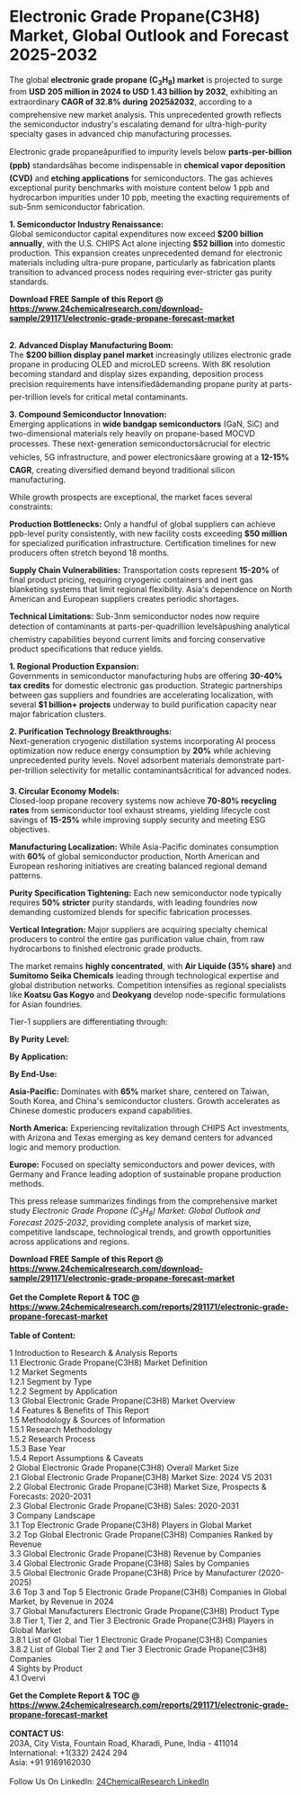 <h1>Electronic Grade Propane(C3H8) Market, Global Outlook and Forecast 2025-2032</h1><p>The global <strong>electronic grade propane (C<sub>3</sub>H<sub>8</sub>) market</strong> is projected to surge from <strong>USD 205 million in 2024 to USD 1.43 billion by 2032</strong>, exhibiting an extraordinary <strong>CAGR of 32.8% during 2025â2032</strong>, according to a comprehensive new market analysis. This unprecedented growth reflects the semiconductor industry's escalating demand for ultra-high-purity specialty gases in advanced chip manufacturing processes.</p><p>Electronic grade propaneâpurified to impurity levels below <strong>parts-per-billion (ppb)</strong> standardsâhas become indispensable in <strong>chemical vapor deposition (CVD)</strong> and <strong>etching applications</strong> for semiconductors. The gas achieves exceptional purity benchmarks with moisture content below 1 ppb and hydrocarbon impurities under 10 ppb, meeting the exacting requirements of sub-5nm semiconductor fabrication.</p><p><strong>1. Semiconductor Industry Renaissance:</strong><br>
Global semiconductor capital expenditures now exceed <strong>$200 billion annually</strong>, with the U.S. CHIPS Act alone injecting <strong>$52 billion</strong> into domestic production. This expansion creates unprecedented demand for electronic materials including ultra-pure propane, particularly as fabrication plants transition to advanced process nodes requiring ever-stricter gas purity standards.</p><div><b>Download FREE Sample of this Report @ 
            <a href="https://www.24chemicalresearch.com/download-sample/291171/electronic-grade-propane-forecast-market">
            https://www.24chemicalresearch.com/download-sample/291171/electronic-grade-propane-forecast-market</a></b></div><br><p><strong>2. Advanced Display Manufacturing Boom:</strong><br>
The <strong>$200 billion display panel market</strong> increasingly utilizes electronic grade propane in producing OLED and microLED screens. With 8K resolution becoming standard and display sizes expanding, deposition process precision requirements have intensifiedâdemanding propane purity at parts-per-trillion levels for critical metal contaminants.</p><p><strong>3. Compound Semiconductor Innovation:</strong><br>
Emerging applications in <strong>wide bandgap semiconductors</strong> (GaN, SiC) and two-dimensional materials rely heavily on propane-based MOCVD processes. These next-generation semiconductorsâcrucial for electric vehicles, 5G infrastructure, and power electronicsâare growing at a <strong>12-15% CAGR</strong>, creating diversified demand beyond traditional silicon manufacturing.</p><p>While growth prospects are exceptional, the market faces several constraints:</p><p><strong>Production Bottlenecks:</strong> Only a handful of global suppliers can achieve ppb-level purity consistently, with new facility costs exceeding <strong>$50 million</strong> for specialized purification infrastructure. Certification timelines for new producers often stretch beyond 18 months.</p><p><strong>Supply Chain Vulnerabilities:</strong> Transportation costs represent <strong>15-20%</strong> of final product pricing, requiring cryogenic containers and inert gas blanketing systems that limit regional flexibility. Asia's dependence on North American and European suppliers creates periodic shortages.</p><p><strong>Technical Limitations:</strong> Sub-3nm semiconductor nodes now require detection of contaminants at parts-per-quadrillion levelsâpushing analytical chemistry capabilities beyond current limits and forcing conservative product specifications that reduce yields.</p><p><strong>1. Regional Production Expansion:</strong><br>
Governments in semiconductor manufacturing hubs are offering <strong>30-40% tax credits</strong> for domestic electronic gas production. Strategic partnerships between gas suppliers and foundries are accelerating localization, with several <strong>$1 billion+ projects</strong> underway to build purification capacity near major fabrication clusters.</p><p><strong>2. Purification Technology Breakthroughs:</strong><br>
Next-generation cryogenic distillation systems incorporating AI process optimization now reduce energy consumption by <strong>20%</strong> while achieving unprecedented purity levels. Novel adsorbent materials demonstrate part-per-trillion selectivity for metallic contaminantsâcritical for advanced nodes.</p><p><strong>3. Circular Economy Models:</strong><br>
Closed-loop propane recovery systems now achieve <strong>70-80% recycling rates</strong> from semiconductor tool exhaust streams, yielding lifecycle cost savings of <strong>15-25%</strong> while improving supply security and meeting ESG objectives.</p><p><strong>Manufacturing Localization:</strong> While Asia-Pacific dominates consumption with <strong>60%</strong> of global semiconductor production, North American and European reshoring initiatives are creating balanced regional demand patterns.</p><p><strong>Purity Specification Tightening:</strong> Each new semiconductor node typically requires <strong>50% stricter</strong> purity standards, with leading foundries now demanding customized blends for specific fabrication processes.</p><p><strong>Vertical Integration:</strong> Major suppliers are acquiring specialty chemical producers to control the entire gas purification value chain, from raw hydrocarbons to finished electronic grade products.</p><p>The market remains <strong>highly concentrated</strong>, with <strong>Air Liquide (35% share)</strong> and <strong>Sumitomo Seika Chemicals</strong> leading through technological expertise and global distribution networks. Competition intensifies as regional specialists like <strong>Koatsu Gas Kogyo</strong> and <strong>Deokyang</strong> develop node-specific formulations for Asian foundries.</p><p>Tier-1 suppliers are differentiating through:</p><p><strong>By Purity Level:</strong></p><p><strong>By Application:</strong></p><p><strong>By End-Use:</strong></p><p><strong>Asia-Pacific:</strong> Dominates with <strong>65%</strong> market share, centered on Taiwan, South Korea, and China's semiconductor clusters. Growth accelerates as Chinese domestic producers expand capabilities.</p><p><strong>North America:</strong> Experiencing revitalization through CHIPS Act investments, with Arizona and Texas emerging as key demand centers for advanced logic and memory production.</p><p><strong>Europe:</strong> Focused on specialty semiconductors and power devices, with Germany and France leading adoption of sustainable propane production methods.</p><p>This press release summarizes findings from the comprehensive market study <em>Electronic Grade Propane (C<sub>3</sub>H<sub>8</sub>) Market: Global Outlook and Forecast 2025-2032</em>, providing complete analysis of market size, competitive landscape, technological trends, and growth opportunities across applications and regions.</p><div><b>Download FREE Sample of this Report @ 
            <a href="https://www.24chemicalresearch.com/download-sample/291171/electronic-grade-propane-forecast-market">
            https://www.24chemicalresearch.com/download-sample/291171/electronic-grade-propane-forecast-market</a></b></div><br><div><b>Get the Complete Report & TOC @ 
            <a href="https://www.24chemicalresearch.com/reports/291171/electronic-grade-propane-forecast-market">
            https://www.24chemicalresearch.com/reports/291171/electronic-grade-propane-forecast-market</a></b></div><br>
            <b>Table of Content:</b><p>1 Introduction to Research & Analysis Reports<br />
 1.1 Electronic Grade Propane(C3H8) Market Definition<br />
 1.2 Market Segments<br />
 1.2.1 Segment by Type<br />
 1.2.2 Segment by Application<br />
 1.3 Global Electronic Grade Propane(C3H8) Market Overview<br />
 1.4 Features & Benefits of This Report<br />
 1.5 Methodology & Sources of Information<br />
 1.5.1 Research Methodology<br />
 1.5.2 Research Process<br />
 1.5.3 Base Year<br />
 1.5.4 Report Assumptions & Caveats<br />
2 Global Electronic Grade Propane(C3H8) Overall Market Size<br />
 2.1 Global Electronic Grade Propane(C3H8) Market Size: 2024 VS 2031<br />
 2.2 Global Electronic Grade Propane(C3H8) Market Size, Prospects & Forecasts: 2020-2031<br />
 2.3 Global Electronic Grade Propane(C3H8) Sales: 2020-2031<br />
3 Company Landscape<br />
 3.1 Top Electronic Grade Propane(C3H8) Players in Global Market<br />
 3.2 Top Global Electronic Grade Propane(C3H8) Companies Ranked by Revenue<br />
 3.3 Global Electronic Grade Propane(C3H8) Revenue by Companies<br />
 3.4 Global Electronic Grade Propane(C3H8) Sales by Companies<br />
 3.5 Global Electronic Grade Propane(C3H8) Price by Manufacturer (2020-2025)<br />
 3.6 Top 3 and Top 5 Electronic Grade Propane(C3H8) Companies in Global Market, by Revenue in 2024<br />
 3.7 Global Manufacturers Electronic Grade Propane(C3H8) Product Type<br />
 3.8 Tier 1, Tier 2, and Tier 3 Electronic Grade Propane(C3H8) Players in Global Market<br />
 3.8.1 List of Global Tier 1 Electronic Grade Propane(C3H8) Companies<br />
 3.8.2 List of Global Tier 2 and Tier 3 Electronic Grade Propane(C3H8) Companies<br />
4 Sights by Product<br />
 4.1 Overvi</p><div><b>Get the Complete Report & TOC @ 
            <a href="https://www.24chemicalresearch.com/reports/291171/electronic-grade-propane-forecast-market">
            https://www.24chemicalresearch.com/reports/291171/electronic-grade-propane-forecast-market</a></b></div><br><b>CONTACT US:</b><br>
            203A, City Vista, Fountain Road, Kharadi, Pune, India - 411014<br>
            International: +1(332) 2424 294<br>
            Asia: +91 9169162030 <br><br>
            Follow Us On LinkedIn: <a href="https://www.linkedin.com/company/24chemicalresearch/">24ChemicalResearch LinkedIn</a>